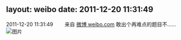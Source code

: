layout: weibo
date: 2011-12-20 11:31:49
---
2011-12-20 11:31:49  &nbsp;&nbsp;&nbsp;&nbsp;&nbsp;&nbsp; 来自 <a href="http://weibo.com/" rel="nofollow">微博 weibo.com</a>
敢出个再难点的题目不…… ​​​
![图片](https://ww3.sinaimg.cn/large/6d2a6003tw1do8wfmui48j.jpg)
